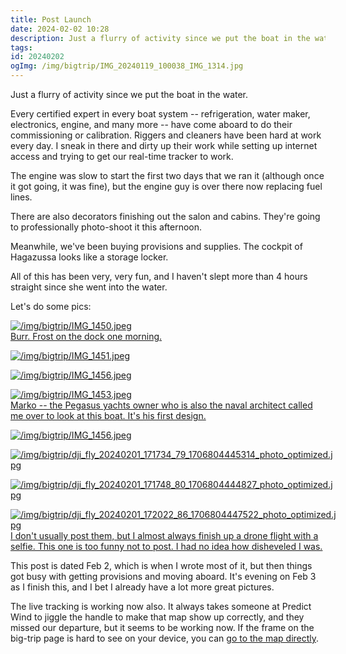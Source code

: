 ```yaml
---
title: Post Launch
date: 2024-02-02 10:28
description: Just a flurry of activity since we put the boat in the water.
tags: 
id: 20240202
ogImg: /img/bigtrip/IMG_20240119_100038_IMG_1314.jpg
---
```

Just a flurry of activity since we put the boat in the water.

Every certified expert in every boat system -- refrigeration, water maker, electronics, engine, and many more -- have come aboard to do their commissioning or calibration.  Riggers and cleaners have been hard at work every day.  I sneak in there and dirty up their work while setting up internet access and trying to get our real-time tracker to work.

The engine was slow to start the first two days that we ran it (although once it got going, it was fine), but the engine guy is over there now replacing fuel lines.

There are also decorators finishing out the salon and cabins.  They're going to professionally photo-shoot it this afternoon.

Meanwhile, we've been buying provisions and supplies.  The cockpit of Hagazussa looks like a storage locker.

All of this has been very, very fun, and I haven't slept more than 4 hours straight since she went into the water.

Let's do some pics:

<a class="lightview centered" href="/img/bigtrip/IMG_1450.jpeg" data-lightview-caption="Burr.  Frost on the dock one morning." data-lightview-group="group1"><img src="/img/bigtrip/IMG_1450.jpeg" alt="/img/bigtrip/IMG_1450.jpeg" style="max-width: 650px;"><br><span class="caption">Burr.  Frost on the dock one morning.</span></a>

<a class="lightview centered" href="/img/bigtrip/IMG_1451.jpeg" data-lightview-caption="" data-lightview-group="group1"><img src="/img/bigtrip/IMG_1451.jpeg" alt="/img/bigtrip/IMG_1451.jpeg" style="max-width: 650px;"><br><span class="caption"></span></a>

<a class="lightview centered" href="/img/bigtrip/IMG_1456.jpeg" data-lightview-caption="" data-lightview-group="group1"><img src="/img/bigtrip/IMG_1456.jpeg" alt="/img/bigtrip/IMG_1456.jpeg" style="max-width: 650px;"><br><span class="caption"></span></a>

<a class="lightview centered" href="/img/bigtrip/IMG_1453.jpeg" data-lightview-caption="Marko -- the Pegasus yachts owner who is also the naval architect called me over to look at this boat.  It's his first design." data-lightview-group="group1"><img src="/img/bigtrip/IMG_1451.jpeg" alt="/img/bigtrip/IMG_1453.jpeg" style="max-width: 650px;"><br><span class="caption">Marko -- the Pegasus yachts owner who is also the naval architect called me over to look at this boat.  It's his first design.</span></a>

<a class="lightview centered" href="/img/bigtrip/IMG_1456.jpeg" data-lightview-caption="" data-lightview-group="group1"><img src="/img/bigtrip/IMG_1456.jpeg" alt="/img/bigtrip/IMG_1456.jpeg" style="max-width: 650px;"><br><span class="caption"></span></a>

<a class="lightview centered" href="/img/bigtrip/dji_fly_20240201_171734_79_1706804445314_photo_optimized.jpg" data-lightview-caption="" data-lightview-group="group1"><img src="/img/bigtrip/dji_fly_20240201_171734_79_1706804445314_photo_optimized.jpg" alt="/img/bigtrip/dji_fly_20240201_171734_79_1706804445314_photo_optimized.jpg" style="max-width: 650px;"><br><span class="caption"></span></a>

<a class="lightview centered" href="/img/bigtrip/dji_fly_20240201_171748_80_1706804444827_photo_optimized.jpg" data-lightview-caption="" data-lightview-group="group1"><img src="/img/bigtrip/dji_fly_20240201_171748_80_1706804444827_photo_optimized.jpg" alt="/img/bigtrip/dji_fly_20240201_171748_80_1706804444827_photo_optimized.jpg" style="max-width: 650px;"><br><span class="caption"></span></a>

<a class="lightview centered" href="/img/bigtrip/dji_fly_20240201_172022_86_1706804447522_photo_optimized.jpg" data-lightview-caption="I don't usually post them, but I almost always finish up a drone flight with a selfie.  This one is too funny not to post.  I had no idea how disheveled I was." data-lightview-group="group1"><img src="/img/bigtrip/dji_fly_20240201_172022_86_1706804447522_photo_optimized.jpg" alt="/img/bigtrip/dji_fly_20240201_172022_86_1706804447522_photo_optimized.jpg" style="max-width: 650px;"><br><span class="caption">I don't usually post them, but I almost always finish up a drone flight with a selfie.  This one is too funny not to post.  I had no idea how disheveled I was.</span></a>

This post is dated Feb 2, which is when I wrote most of it, but then things got busy with getting provisions and moving aboard.  It's evening on Feb 3 as I finish this, and I bet I already have a lot more great pictures.

The live tracking is working now also.  It always takes someone at Predict Wind to jiggle the handle to make that map show up correctly, and they missed our departure, but it seems to be working now.  If the frame on the big-trip page is hard to see on your device, you can [go to the map directly](https://forecast.predictwind.com/tracking/display/VelvetElvis/).
